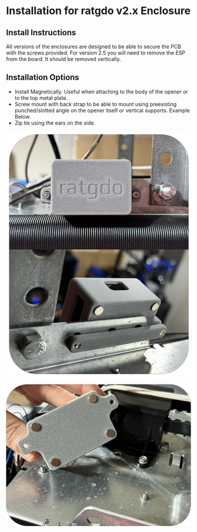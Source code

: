 # Installation for ratgdo v2.x Enclosure

## Install Instructions
All versions of the enclosures are designed to be able to secure the PCB with the screws provided. For version 2.5 you will need to remove the ESP from the board. It should be removed vertically.

## Installation Options
* Install Magnetically. Useful when attaching to the body of the opener or to the top metal plate. 
* Screw mount with back strap to be able to mount using preexisting punched/slotted angle on the opener itself or vertical supports. Example Below.
* Zip tie using the ears on the side.

![mount using preexisting punched/slotted angle](images/rat_enc_back_strap.png)

![magnetically](images/rat_enc_magnetically.png)